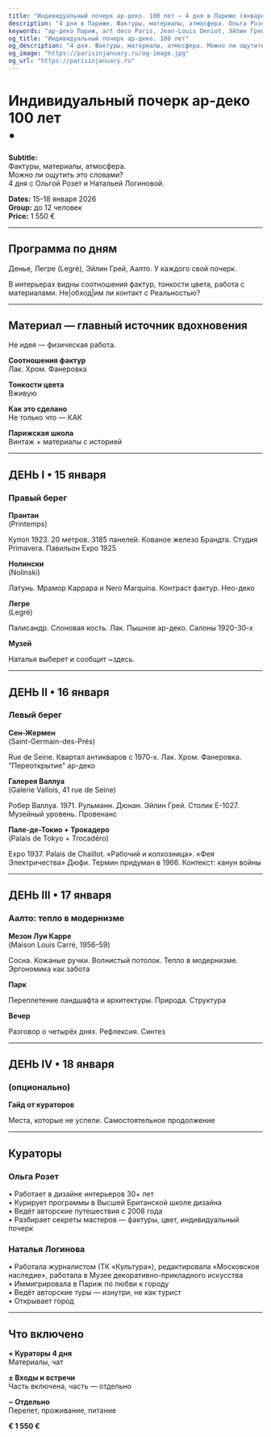 ```yaml
---
title: "Индивидуальный почерк ар-деко. 100 лет — 4 дня в Париже (январь 2026)"
description: "4 дня в Париже. Фактуры, материалы, атмосфера. Ольга Розет и Наталья Логинова. Галереи, отели, шоу-румы. Малая группа."
keywords: "ар-деко Париж, art deco Paris, Jean-Louis Deniot, Эйлин Грей, Алвар Аалто, Nolinski Paris, Palais de Tokyo, Galerie Vallois, авторские туры Париж, кураторская программа, дизайн интерьеров, малая группа Париж, январь 2026"
og_title: "Индивидуальный почерк ар-деко. 100 лет"
og_description: "4 дня. Фактуры, материалы, атмосфера. Можно ли ощутить это словами?"
og_image: "https://parisinjanuary.ru/og-image.jpg"
og_url: "https://parisinjanuary.ru"
---
```


# Индивидуальный почерк ар-деко<br><span class="hero-accent">100 лет</span><br>•

**Subtitle:**  
Фактуры, материалы, атмосфера.  
Можно ли ощутить это словами?  
4 дня с Ольгой Розет и Натальей Логиновой.

**Dates:** 15–18 января 2026  
**Group:** до 12 человек  
**Price:** 1 550 €

---

## Программа по дням

Денье, Легре (Legré), Эйлин Грей, Аалто. У каждого свой почерк.

В интерьерах видны соотношения фактур, тонкости цвета, работа с материалами. Не|обход|им ли контакт с Реальностью?

---

## Материал — главный источник вдохновения

Не идея —
физическая работа.

**Соотношения фактур**  
Лак. Хром. Фанеровка

**Тонкости цвета**  
Вживую

**Как это сделано**  
Не только что — КАК

**Парижская школа**  
Винтаж + материалы с историей

---

## ДЕНЬ I • 15 января
### Правый берег

**Прантан**  
(Printemps)

Купол 1923. 20 метров. 3185 панелей. Кованое железо Брандта. Студия Primavera. Павильон Expo 1925

**Нолински**  
(Nolinski)

Латунь. Мрамор Каррара и Nero Marquina. Контраст фактур. Нео-деко

**Легре**  
(Legré)

Палисандр. Слоновая кость. Лак. Пышное ар-деко. Салоны 1920-30-х

**Музей**

Наталья выберет и сообщит
~здесь.

---

## ДЕНЬ II • 16 января
### Левый берег

**Сен-Жермен**  
(Saint-Germain-des-Prés)

Rue de Seine. Квартал антикваров с 1970-х. Лак. Хром. Фанеровка. "Переоткрытие" ар-деко

**Галерея Валлуа**  
(Galerie Vallois, 41 rue de Seine)

Робер Валлуа. 1971. Рульманн. Дюнан. Эйлин Грей. Столик E-1027. Музейный уровень. Провенанс

**Пале-де-Токио + Трокадеро**  
(Palais de Tokyo + Trocadéro)

Expo 1937. Palais de Chaillot. «Рабочий и колхозница». «Фея Электричества» Дюфи. Термин придуман в 1966. Контекст: канун войны

---

## ДЕНЬ III • 17 января
### Аалто: тепло в модернизме

**Мезон Луи Карре**  
(Maison Louis Carré, 1956–59)

Сосна. Кожаные ручки. Волнистый потолок. Тепло в модернизме. Эргономика как забота

**Парк**

Переплетение ландшафта и архитектуры. Природа. Структура

**Вечер**

Разговор о четырёх днях. Рефлексия. Синтез

---

## ДЕНЬ IV • 18 января
### (опционально)

**Гайд от кураторов**

Места, которые не успели. Самостоятельное продолжение

---

## Кураторы

### Ольга Розет

• Работает в дизайне интерьеров 30+ лет  
• Курирует программы в Высшей Британской школе дизайна  
• Ведёт авторские путешествия с 2008 года  
• Разбирает секреты мастеров — фактуры, цвет, индивидуальный почерк

### Наталья Логинова

• Работала журналистом (ТК «Культура»), редактировала «Московское наследие», работала в Музее декоративно-прикладного искусства  
• Иммигрировала в Париж по любви к городу  
• Ведёт авторские туры — изнутри, не как турист  
• Открывает город

---

## Что включено

**+ Кураторы 4 дня**  
Материалы, чат

**± Входы и встречи**  
Часть включена, часть — отдельно

**− Отдельно**  
Перелет, проживание, питание

**€ 1 550 €**

